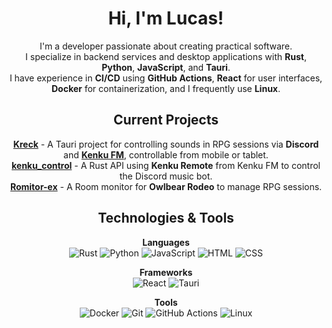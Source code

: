<div align="center">
  
# Hi, I'm Lucas!

I'm a developer passionate about creating practical software.  
I specialize in backend services and desktop applications with **Rust**, **Python**, **JavaScript**, and **Tauri**.  
I have experience in **CI/CD** using **GitHub Actions**, **React** for user interfaces, **Docker** for containerization, and I frequently use **Linux**.

## Current Projects
[**Kreck**](https://github.com/Lucas-BRT/Kreck) - A Tauri project for controlling sounds in RPG sessions via **Discord** and [**Kenku FM**](https://github.com/owlbear-rodeo/kenku-fm), controllable from mobile or tablet.  
[**kenku_control**](https://github.com/Lucas-BRT/kenku_control) - A Rust API using **Kenku Remote** from Kenku FM to control the Discord music bot.  
[**Romitor-ex**](https://github.com/Lucas-BRT/Romitor-ex) - A Room monitor for **Owlbear Rodeo** to manage RPG sessions.  

## Technologies & Tools
  
  **Languages**  
  ![Rust](https://img.shields.io/badge/-Rust-000?style=flat&logo=rust)
  ![Python](https://img.shields.io/badge/-Python-000?style=flat&logo=python)
  ![JavaScript](https://img.shields.io/badge/-JavaScript-000?style=flat&logo=javascript)
  ![HTML](https://img.shields.io/badge/-HTML-000?style=flat&logo=html5)
  ![CSS](https://img.shields.io/badge/-CSS-000?style=flat&logo=css3)

  **Frameworks**  
  ![React](https://img.shields.io/badge/-React-000?style=flat&logo=react)
  ![Tauri](https://img.shields.io/badge/-Tauri-000?style=flat&logo=tauri)

  **Tools**  
  ![Docker](https://img.shields.io/badge/-Docker-000?style=flat&logo=docker)
  ![Git](https://img.shields.io/badge/-Git-000?style=flat&logo=git)
  ![GitHub Actions](https://img.shields.io/badge/-GitHub%20Actions-000?style=flat&logo=github-actions)
  ![Linux](https://img.shields.io/badge/-Linux-000?style=flat&logo=linux)
  
</div>
